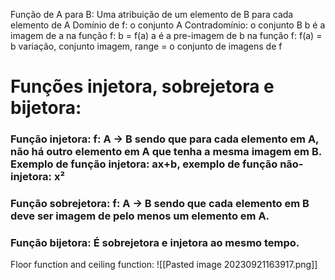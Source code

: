 Função de A para B: Uma atribuição de um elemento de B para cada elemento de A
Domínio de f: o conjunto A 
Contradomínio: o conjunto B
b é a imagem de a na função f: b = f(a)
a é a pre-imagem de b na função f: f(a) = b
variação, conjunto imagem, range = o conjunto de imagens de f


# Funções injetora, sobrejetora e bijetora:
### Função injetora: f: A -> B sendo que para cada elemento em A, não há outro elemento em A que tenha a mesma imagem em B. Exemplo de função injetora: ax+b, exemplo de função não-injetora: x²

### Função sobrejetora: f: A -> B sendo que cada elemento em B deve ser imagem de pelo menos um elemento em A.

### Função bijetora: É sobrejetora e injetora ao mesmo tempo.

Floor function and ceiling function:
![[Pasted image 20230921163917.png]]
